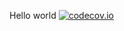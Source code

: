Hello world [![codecov.io](https://codecov.io/github/codecov-test/java-3/coverage.svg?branch=master)](https://codecov.io/github/codecov-test/java-3?branch=master)
